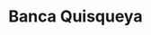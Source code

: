 ---
title: "Banca Quisqueya"
url: /santo-domingo/banca-quisqueya-avenida-buenaventura-freites/
shop: Lotterie
---